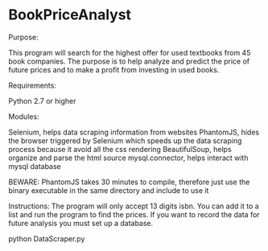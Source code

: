 # BookPriceAnalyst
Purpose:

This program will search for the highest offer 
for used textbooks from 45 book companies.
The purpose is to help analyze and predict the price of future
prices and to make a profit from investing in used books.

Requirements:

Python 2.7 or higher

Modules:

Selenium, helps data scraping information from websites
PhantomJS, hides the browser triggered by Selenium which speeds up
	the data scraping process because it avoid all the css rendering
BeautifulSoup, helps organize and parse the html source 
mysql.connector, helps interact with mysql database

BEWARE: PhantomJS takes 30 minutes to compile, therefore
	just use the binary executable in the same directory 
	and include to use it

Instructions:
	The program will only accept 13 digits isbn.
	You can add it to a list and run the program to
		find the prices.
	If you want to record the data for future analysis you must
		set up a database.

python DataScraper.py
